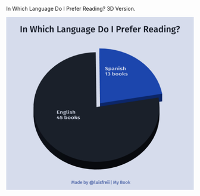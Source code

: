 In Which Language Do I Prefer Reading? 3D Version.

![Pie chart that shows the number of books I've read. It is divided in two sections. The blue one is for 13 books I read in Spanish and the black one is for 45 books I read in English. The chart tells me that I prefer to read books in English.](https://github.com/luisfrein/-30DayChartChallenge/blob/master/2021/D30.3D/D30.3D.png)
